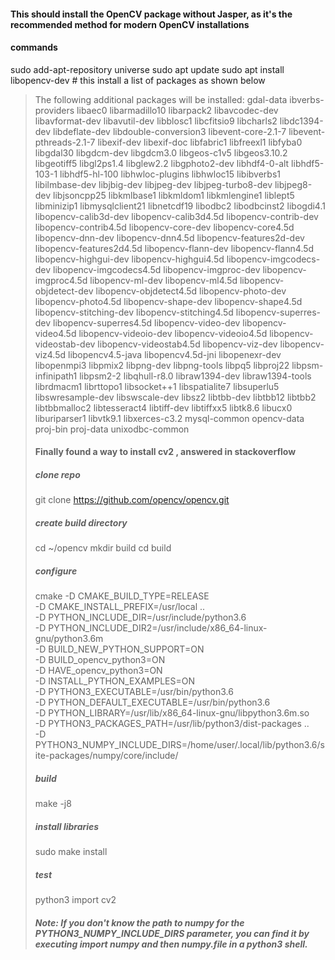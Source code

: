 #### This should install the OpenCV package without Jasper, as it's the recommended method for modern OpenCV installations
#### commands
sudo add-apt-repository universe
sudo apt update
sudo apt install libopencv-dev # this install a list of packages as shown below


> The following additional packages will be installed:
  gdal-data ibverbs-providers libaec0 libarmadillo10 libarpack2 libavcodec-dev libavformat-dev libavutil-dev libblosc1 libcfitsio9 libcharls2 libdc1394-dev
  libdeflate-dev libdouble-conversion3 libevent-core-2.1-7 libevent-pthreads-2.1-7 libexif-dev libexif-doc libfabric1 libfreexl1 libfyba0 libgdal30 libgdcm-dev
  libgdcm3.0 libgeos-c1v5 libgeos3.10.2 libgeotiff5 libgl2ps1.4 libglew2.2 libgphoto2-dev libhdf4-0-alt libhdf5-103-1 libhdf5-hl-100 libhwloc-plugins libhwloc15
  libibverbs1 libilmbase-dev libjbig-dev libjpeg-dev libjpeg-turbo8-dev libjpeg8-dev libjsoncpp25 libkmlbase1 libkmldom1 libkmlengine1 liblept5 libminizip1
  libmysqlclient21 libnetcdf19 libodbc2 libodbcinst2 libogdi4.1 libopencv-calib3d-dev libopencv-calib3d4.5d libopencv-contrib-dev libopencv-contrib4.5d
  libopencv-core-dev libopencv-core4.5d libopencv-dnn-dev libopencv-dnn4.5d libopencv-features2d-dev libopencv-features2d4.5d libopencv-flann-dev
  libopencv-flann4.5d libopencv-highgui-dev libopencv-highgui4.5d libopencv-imgcodecs-dev libopencv-imgcodecs4.5d libopencv-imgproc-dev libopencv-imgproc4.5d
  libopencv-ml-dev libopencv-ml4.5d libopencv-objdetect-dev libopencv-objdetect4.5d libopencv-photo-dev libopencv-photo4.5d libopencv-shape-dev
  libopencv-shape4.5d libopencv-stitching-dev libopencv-stitching4.5d libopencv-superres-dev libopencv-superres4.5d libopencv-video-dev libopencv-video4.5d
  libopencv-videoio-dev libopencv-videoio4.5d libopencv-videostab-dev libopencv-videostab4.5d libopencv-viz-dev libopencv-viz4.5d libopencv4.5-java
  libopencv4.5d-jni libopenexr-dev libopenmpi3 libpmix2 libpng-dev libpng-tools libpq5 libproj22 libpsm-infinipath1 libpsm2-2 libqhull-r8.0 libraw1394-dev
  libraw1394-tools librdmacm1 librttopo1 libsocket++1 libspatialite7 libsuperlu5 libswresample-dev libswscale-dev libsz2 libtbb-dev libtbb12 libtbb2
  libtbbmalloc2 libtesseract4 libtiff-dev libtiffxx5 libtk8.6 libucx0 liburiparser1 libvtk9.1 libxerces-c3.2 mysql-common opencv-data proj-bin proj-data
  unixodbc-common
> 
> 
> 
> #### Finally found a way to install cv2 , answered in stackoverflow
> ##### clone repo
> git clone https://github.com/opencv/opencv.git
> 
> ##### create build directory
>   cd ~/opencv
    mkdir build
    cd build
> 
> 
> ##### configure
> cmake -D CMAKE_BUILD_TYPE=RELEASE \
      -D CMAKE_INSTALL_PREFIX=/usr/local .. \
      -D PYTHON_INCLUDE_DIR=/usr/include/python3.6 \
      -D PYTHON_INCLUDE_DIR2=/usr/include/x86_64-linux-gnu/python3.6m \
      -D BUILD_NEW_PYTHON_SUPPORT=ON \
      -D BUILD_opencv_python3=ON \
      -D HAVE_opencv_python3=ON \
      -D INSTALL_PYTHON_EXAMPLES=ON \
      -D PYTHON3_EXECUTABLE=/usr/bin/python3.6 \
      -D PYTHON_DEFAULT_EXECUTABLE=/usr/bin/python3.6 \
      -D PYTHON_LIBRARY=/usr/lib/x86_64-linux-gnu/libpython3.6m.so \
      -D PYTHON3_PACKAGES_PATH=/usr/lib/python3/dist-packages .. \
      -D PYTHON3_NUMPY_INCLUDE_DIRS=/home/user/.local/lib/python3.6/site-packages/numpy/core/include/
> 
> 
> ##### build
> make -j8
> 
> ##### install libraries
> 
> sudo make install
> 
> ##### test
> 
> python3
> import cv2
> 
> ##### Note: If you don't know the path to numpy for the PYTHON3_NUMPY_INCLUDE_DIRS parameter, you can find it by executing import numpy and then numpy.__file__ in a python3 shell.